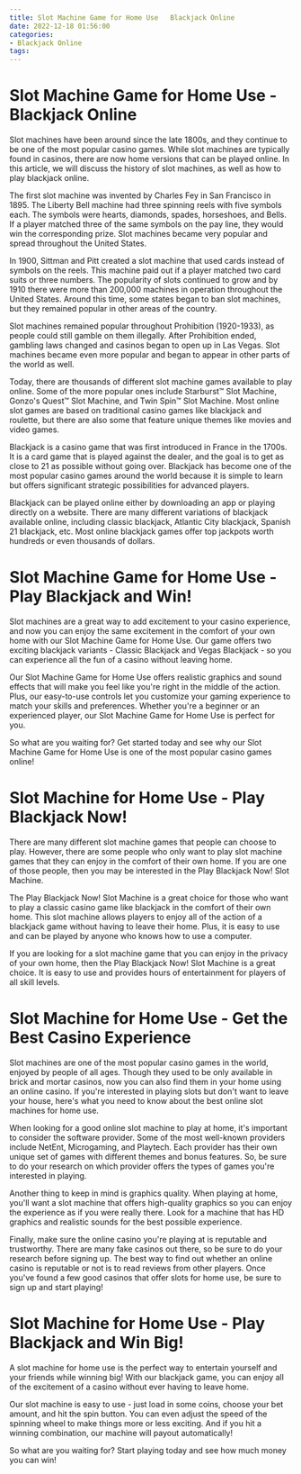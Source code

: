 ```yaml
---
title: Slot Machine Game for Home Use   Blackjack Online 
date: 2022-12-18 01:56:00
categories:
- Blackjack Online
tags:
---
```



#  Slot Machine Game for Home Use - Blackjack Online 

Slot machines have been around since the late 1800s, and they continue to be one of the most popular casino games. While slot machines are typically found in casinos, there are now home versions that can be played online. In this article, we will discuss the history of slot machines, as well as how to play blackjack online.

The first slot machine was invented by Charles Fey in San Francisco in 1895. The Liberty Bell machine had three spinning reels with five symbols each. The symbols were hearts, diamonds, spades, horseshoes, and Bells. If a player matched three of the same symbols on the pay line, they would win the corresponding prize. Slot machines became very popular and spread throughout the United States.

In 1900, Sittman and Pitt created a slot machine that used cards instead of symbols on the reels. This machine paid out if a player matched two card suits or three numbers. The popularity of slots continued to grow and by 1910 there were more than 200,000 machines in operation throughout the United States. Around this time, some states began to ban slot machines, but they remained popular in other areas of the country.

Slot machines remained popular throughout Prohibition (1920-1933), as people could still gamble on them illegally. After Prohibition ended, gambling laws changed and casinos began to open up in Las Vegas. Slot machines became even more popular and began to appear in other parts of the world as well.

Today, there are thousands of different slot machine games available to play online. Some of the more popular ones include Starburst™ Slot Machine, Gonzo's Quest™ Slot Machine, and Twin Spin™ Slot Machine. Most online slot games are based on traditional casino games like blackjack and roulette, but there are also some that feature unique themes like movies and video games.

Blackjack is a casino game that was first introduced in France in the 1700s. It is a card game that is played against the dealer, and the goal is to get as close to 21 as possible without going over. Blackjack has become one of the most popular casino games around the world because it is simple to learn but offers significant strategic possibilities for advanced players.

Blackjack can be played online either by downloading an app or playing directly on a website. There are many different variations of blackjack available online, including classic blackjack, Atlantic City blackjack, Spanish 21 blackjack, etc. Most online blackjack games offer top jackpots worth hundreds or even thousands of dollars.

#  Slot Machine Game for Home Use - Play Blackjack and Win! 

Slot machines are a great way to add excitement to your casino experience, and now you can enjoy the same excitement in the comfort of your own home with our Slot Machine Game for Home Use. Our game offers two exciting blackjack variants - Classic Blackjack and Vegas Blackjack - so you can experience all the fun of a casino without leaving home.

Our Slot Machine Game for Home Use offers realistic graphics and sound effects that will make you feel like you're right in the middle of the action. Plus, our easy-to-use controls let you customize your gaming experience to match your skills and preferences. Whether you're a beginner or an experienced player, our Slot Machine Game for Home Use is perfect for you.

So what are you waiting for? Get started today and see why our Slot Machine Game for Home Use is one of the most popular casino games online!

#  Slot Machine for Home Use - Play Blackjack Now! 

There are many different slot machine games that people can choose to play. However, there are some people who only want to play slot machine games that they can enjoy in the comfort of their own home. If you are one of those people, then you may be interested in the Play Blackjack Now! Slot Machine.

The Play Blackjack Now! Slot Machine is a great choice for those who want to play a classic casino game like blackjack in the comfort of their own home. This slot machine allows players to enjoy all of the action of a blackjack game without having to leave their home. Plus, it is easy to use and can be played by anyone who knows how to use a computer.

If you are looking for a slot machine game that you can enjoy in the privacy of your own home, then the Play Blackjack Now! Slot Machine is a great choice. It is easy to use and provides hours of entertainment for players of all skill levels.

#  Slot Machine for Home Use - Get the Best Casino Experience 

Slot machines are one of the most popular casino games in the world, enjoyed by people of all ages. Though they used to be only available in brick and mortar casinos, now you can also find them in your home using an online casino. If you're interested in playing slots but don't want to leave your house, here's what you need to know about the best online slot machines for home use.

When looking for a good online slot machine to play at home, it's important to consider the software provider. Some of the most well-known providers include NetEnt, Microgaming, and Playtech. Each provider has their own unique set of games with different themes and bonus features. So, be sure to do your research on which provider offers the types of games you're interested in playing.

Another thing to keep in mind is graphics quality. When playing at home, you'll want a slot machine that offers high-quality graphics so you can enjoy the experience as if you were really there. Look for a machine that has HD graphics and realistic sounds for the best possible experience.

Finally, make sure the online casino you're playing at is reputable and trustworthy. There are many fake casinos out there, so be sure to do your research before signing up. The best way to find out whether an online casino is reputable or not is to read reviews from other players. Once you've found a few good casinos that offer slots for home use, be sure to sign up and start playing!

#  Slot Machine for Home Use - Play Blackjack and Win Big!

A slot machine for home use is the perfect way to entertain yourself and your friends while winning big! With our blackjack game, you can enjoy all of the excitement of a casino without ever having to leave home.

Our slot machine is easy to use - just load in some coins, choose your bet amount, and hit the spin button. You can even adjust the speed of the spinning wheel to make things more or less exciting. And if you hit a winning combination, our machine will payout automatically!

So what are you waiting for? Start playing today and see how much money you can win!